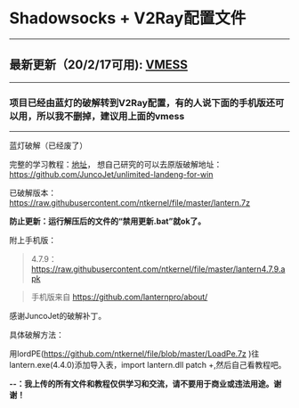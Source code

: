 # Shadowsocks + V2Ray配置文件
---
## 最新更新（20/2/17可用): [VMESS](vmess.txt)
---
### 项目已经由蓝灯的破解转到V2Ray配置，有的人说下面的手机版还可以用，所以我不删掉，建议用上面的vmess
---
蓝灯破解（已经废了）

完整的学习教程：[地址](https://github.com/ntkernel/lantern/blob/master/学习教程.md)，
想自己研究的可以去原版破解地址：https://github.com/JuncoJet/unlimited-landeng-for-win

已破解版本：https://raw.githubusercontent.com/ntkernel/file/master/lantern.7z

**防止更新：运行解压后的文件的“禁用更新.bat”就ok了。**

附上手机版：

>4.7.9：https://raw.githubusercontent.com/ntkernel/file/master/lantern4.7.9.apk

>手机版来自 https://github.com/lanternpro/about/

感谢JuncoJet的破解补丁。

具体破解方法：

用lordPE(https://github.com/ntkernel/file/blob/master/LoadPe.7z  )往lantern.exe(4.4.0)添加导入表，import lantern.dll patch +,然后自己看教程吧。

**--：我上传的所有文件和教程仅供学习和交流，请不要用于商业或违法用途。谢谢！**


